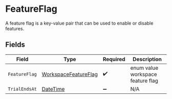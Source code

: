 # FeatureFlag

A feature flag is a key-value pair that can be used to enable or disable features.


## Fields

| Field                                                                                 | Type                                                                                  | Required                                                                              | Description                                                                           |
| ------------------------------------------------------------------------------------- | ------------------------------------------------------------------------------------- | ------------------------------------------------------------------------------------- | ------------------------------------------------------------------------------------- |
| `FeatureFlag`                                                                         | [WorkspaceFeatureFlag](../../Models/Shared/WorkspaceFeatureFlag.md)                   | :heavy_check_mark:                                                                    | enum value workspace feature flag                                                     |
| `TrialEndsAt`                                                                         | [DateTime](https://learn.microsoft.com/en-us/dotnet/api/system.datetime?view=net-5.0) | :heavy_minus_sign:                                                                    | N/A                                                                                   |